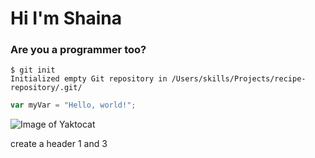 # Hi I'm Shaina
### Are you a programmer too?

```
$ git init
Initialized empty Git repository in /Users/skills/Projects/recipe-repository/.git/
```

``` javascript
var myVar = "Hello, world!";
```


![Image of Yaktocat](https://octodex.github.com/images/yaktocat.png)






















create a header 1 and 3

